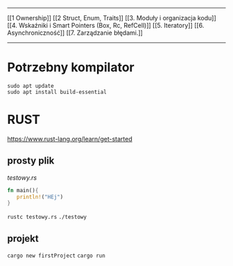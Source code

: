 
----------------

[[1 Ownership]]
[[2 Struct, Enum, Traits]]
[[3.  Moduły i organizacja kodu]]
[[4. Wskaźniki i Smart Pointers (Box,  Rc, RefCell)]]
[[5. Iteratory]]
[[6. Asynchroniczność]]
[[7. Zarządzanie błędami.]]




---------------
# Potrzebny kompilator 

```bush
sudo apt update
sudo apt install build-essential
```


# RUST
https://www.rust-lang.org/learn/get-started


## prosty plik

*testowy.rs*
```rust
fn main(){
   println!("HEj")
}
```

`rustc testowy.rs`
`./testowy`

## projekt
`cargo new firstProject`
`cargo run`









